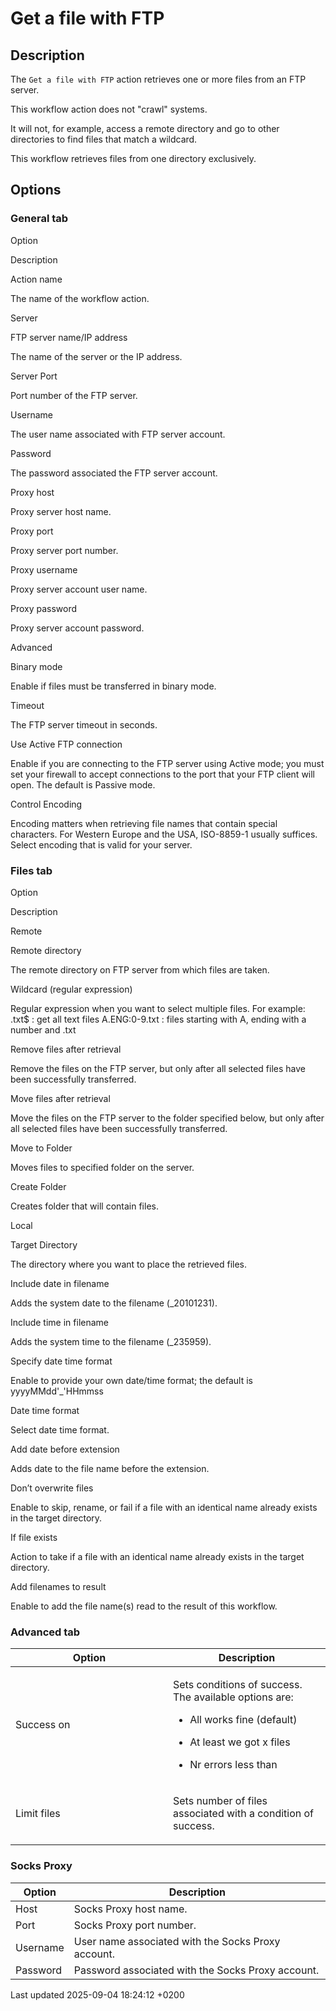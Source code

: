 <div id="header">

# Get a file with FTP

</div>

<div id="content">

<div class="sect1">

## Description

<div class="sectionbody">

<div class="paragraph">

The `Get a file with FTP` action retrieves one or more files from an FTP server.

</div>

<div class="paragraph">

This workflow action does not "crawl" systems.

</div>

<div class="paragraph">

It will not, for example, access a remote directory and go to other directories to find files that match a wildcard.

</div>

<div class="paragraph">

This workflow retrieves files from one directory exclusively.

</div>

</div>

</div>

<div class="sect1">

## Options

<div class="sectionbody">

<div class="sect2">

### General tab

Option

</div>

</div>

</div>

</div>

Description

Action name

The name of the workflow action.

Server

FTP server name/IP address

The name of the server or the IP address.

Server Port

Port number of the FTP server.

Username

The user name associated with FTP server account.

Password

The password associated the FTP server account.

Proxy host

Proxy server host name.

Proxy port

Proxy server port number.

Proxy username

Proxy server account user name.

Proxy password

Proxy server account password.

Advanced

Binary mode

Enable if files must be transferred in binary mode.

Timeout

The FTP server timeout in seconds.

Use Active FTP connection

Enable if you are connecting to the FTP server using Active mode; you must set your firewall to accept connections to the port that your FTP client will open. The default is Passive mode.

Control Encoding

Encoding matters when retrieving file names that contain special characters. For Western Europe and the USA, ISO-8859-1 usually suffices. Select encoding that is valid for your server.

<div class="sect2">

### Files tab

Option

</div>

Description

Remote

Remote directory

The remote directory on FTP server from which files are taken.

Wildcard (regular expression)

Regular expression when you want to select multiple files. For example: .txt$ : get all text files A.ENG:0-9.txt : files starting with A, ending with a number and .txt

Remove files after retrieval

Remove the files on the FTP server, but only after all selected files have been successfully transferred.

Move files after retrieval

Move the files on the FTP server to the folder specified below, but only after all selected files have been successfully transferred.

Move to Folder

Moves files to specified folder on the server.

Create Folder

Creates folder that will contain files.

Local

Target Directory

The directory where you want to place the retrieved files.

Include date in filename

Adds the system date to the filename (\_20101231).

Include time in filename

Adds the system time to the filename (\_235959).

Specify date time format

Enable to provide your own date/time format; the default is yyyyMMdd'\_'HHmmss

Date time format

Select date time format.

Add date before extension

Adds date to the file name before the extension.

Don’t overwrite files

Enable to skip, rename, or fail if a file with an identical name already exists in the target directory.

If file exists

Action to take if a file with an identical name already exists in the target directory.

Add filenames to result

Enable to add the file name(s) read to the result of this workflow.

<div class="sect2">

### Advanced tab

<table>
<colgroup>
<col style="width: 50%" />
<col style="width: 50%" />
</colgroup>
<thead>
<tr class="header">
<th>Option</th>
<th>Description</th>
</tr>
</thead>
<tbody>
<tr class="odd">
<td><p>Success on</p></td>
<td><div class="content">
<div class="paragraph">
<p>Sets conditions of success. The available options are:</p>
</div>
<div class="ulist">
<ul>
<li><p>All works fine (default)</p></li>
<li><p>At least we got x files</p></li>
<li><p>Nr errors less than</p></li>
</ul>
</div>
</div></td>
</tr>
<tr class="even">
<td><p>Limit files</p></td>
<td><p>Sets number of files associated with a condition of success.</p></td>
</tr>
</tbody>
</table>

</div>

<div class="sect2">

### Socks Proxy

| Option   | Description                                        |
| -------- | -------------------------------------------------- |
| Host     | Socks Proxy host name.                             |
| Port     | Socks Proxy port number.                           |
| Username | User name associated with the Socks Proxy account. |
| Password | Password associated with the Socks Proxy account.  |

</div>

<div id="footer">

<div id="footer-text">

Last updated 2025-09-04 18:24:12 +0200

</div>

</div>
